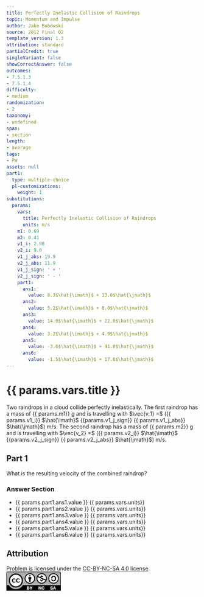 ```yaml
---
title: Perfectly Inelastic Collision of Raindrops
topic: Momentum and Impulse
author: Jake Bobowski
source: 2012 Final Q2
template_version: 1.3
attribution: standard
partialCredit: true
singleVariant: false
showCorrectAnswer: false
outcomes:
- 7.5.1.3
- 7.5.1.4
difficulty:
- medium
randomization:
- 2
taxonomy:
- undefined
span:
- section
length:
- average
tags:
- PW
assets: null
part1:
  type: multiple-choice
  pl-customizations:
    weight: 1
substitutions:
  params:
    vars:
      title: Perfectly Inelastic Collision of Raindrops
      units: m/s
    m1: 0.69
    m2: 0.41
    v1_i: 2.98
    v2_i: 9.0
    v1_j_abs: 19.9
    v2_j_abs: 11.9
    v1_j_sign: ' + '
    v2_j_sign: ' - '
    part1:
      ans1:
        value: 8.3$\hat{\imath}$ + 13.0$\hat{\jmath}$
      ans2:
        value: 5.2$\hat{\imath}$ + 8.0$\hat{\jmath}$
      ans3:
        value: 14.0$\hat{\imath}$ + 22.0$\hat{\jmath}$
      ans4:
        value: 3.2$\hat{\imath}$ + 4.9$\hat{\jmath}$
      ans5:
        value: -3.6$\hat{\imath}$ + 41.0$\hat{\jmath}$
      ans6:
        value: -1.5$\hat{\imath}$ + 17.0$\hat{\jmath}$
---
```

# {{ params.vars.title }}
Two raindrops in a cloud collide perfectly inelastically. The first raindrop has a mass of {{ params.m1}} g and is travelling with $\vec{v_1} =$ ({{ params.v1_i}} $\hat{\imath}$ {{params.v1_j_sign}} {{ params.v1_j_abs}} $\hat{\jmath}$) m/s.
The second raindrop has a mass of {{ params.m2}} g and is travelling with $\vec{v_2} =$ ({{ params.v2_i}} $\hat{\imath}$ {{params.v2_j_sign}} {{ params.v2_j_abs}} $\hat{\jmath}$) m/s.

## Part 1

What is the resulting velocity of the combined raindrop?

### Answer Section

- {{ params.part1.ans1.value }} {{ params.vars.units}}
- {{ params.part1.ans2.value }} {{ params.vars.units}}
- {{ params.part1.ans3.value }} {{ params.vars.units}}
- {{ params.part1.ans4.value }} {{ params.vars.units}}
- {{ params.part1.ans5.value }} {{ params.vars.units}}
- {{ params.part1.ans6.value }} {{ params.vars.units}}

## Attribution

Problem is licensed under the [CC-BY-NC-SA 4.0 license](https://creativecommons.org/licenses/by-nc-sa/4.0/).<br> ![The Creative Commons 4.0 license requiring attribution-BY, non-commercial-NC, and share-alike-SA license.](https://raw.githubusercontent.com/firasm/bits/master/by-nc-sa.png)